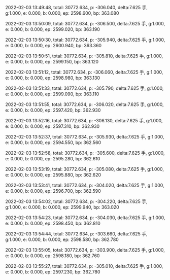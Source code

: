 2022-02-03 13:49:48, total: 30772.634, p: -306.040, delta:7.625 手, g:1.000, e: 0.000, b: 0.000, ep: 2598.600, bp: 363.080

2022-02-03 13:50:09, total: 30772.634, p: -306.500, delta:7.625 手, g:1.000, e: 0.000, b: 0.000, ep: 2599.020, bp: 363.190

2022-02-03 13:50:30, total: 30772.634, p: -305.940, delta:7.625 手, g:1.000, e: 0.000, b: 0.000, ep: 2600.940, bp: 363.360

2022-02-03 13:50:51, total: 30772.634, p: -305.810, delta:7.625 手, g:1.000, e: 0.000, b: 0.000, ep: 2599.150, bp: 363.120

2022-02-03 13:51:12, total: 30772.634, p: -306.060, delta:7.625 手, g:1.000, e: 0.000, b: 0.000, ep: 2598.980, bp: 363.130

2022-02-03 13:51:33, total: 30772.634, p: -305.790, delta:7.625 手, g:1.000, e: 0.000, b: 0.000, ep: 2599.090, bp: 363.110

2022-02-03 13:51:55, total: 30772.634, p: -306.020, delta:7.625 手, g:1.000, e: 0.000, b: 0.000, ep: 2597.420, bp: 362.930

2022-02-03 13:52:16, total: 30772.634, p: -306.130, delta:7.625 手, g:1.000, e: 0.000, b: 0.000, ep: 2597.310, bp: 362.930

2022-02-03 13:52:37, total: 30772.634, p: -305.930, delta:7.625 手, g:1.000, e: 0.000, b: 0.000, ep: 2594.550, bp: 362.560

2022-02-03 13:52:58, total: 30772.634, p: -305.600, delta:7.625 手, g:1.000, e: 0.000, b: 0.000, ep: 2595.280, bp: 362.610

2022-02-03 13:53:19, total: 30772.634, p: -305.080, delta:7.625 手, g:1.000, e: 0.000, b: 0.000, ep: 2595.880, bp: 362.620

2022-02-03 13:53:41, total: 30772.634, p: -304.020, delta:7.625 手, g:1.000, e: 0.000, b: 0.000, ep: 2596.700, bp: 362.590

2022-02-03 13:54:02, total: 30772.634, p: -304.220, delta:7.625 手, g:1.000, e: 0.000, b: 0.000, ep: 2599.940, bp: 363.020

2022-02-03 13:54:23, total: 30772.634, p: -304.030, delta:7.625 手, g:1.000, e: 0.000, b: 0.000, ep: 2598.450, bp: 362.810

2022-02-03 13:54:44, total: 30772.634, p: -303.660, delta:7.625 手, g:1.000, e: 0.000, b: 0.000, ep: 2598.580, bp: 362.780

2022-02-03 13:55:05, total: 30772.634, p: -303.900, delta:7.625 手, g:1.000, e: 0.000, b: 0.000, ep: 2598.180, bp: 362.760

2022-02-03 13:55:27, total: 30772.634, p: -305.010, delta:7.625 手, g:1.000, e: 0.000, b: 0.000, ep: 2597.230, bp: 362.780